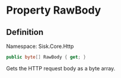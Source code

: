 # Property RawBody

## Definition
Namespace: Sisk.Core.Http

```csharp
public byte[] RawBody { get; }
```

Gets the HTTP request body as a byte array.

